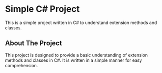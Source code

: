 # Simple C# Project

This is a simple project written in C# to understand extension methods and classes.

## About The Project

This project is designed to provide a basic understanding of extension methods and classes in C#. It is written in a simple manner for easy comprehension.




